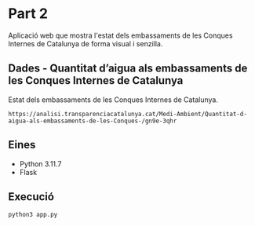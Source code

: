# Part 2

Aplicació web que mostra l'estat dels embassaments de les Conques Internes de Catalunya de forma visual i senzilla.


## Dades - Quantitat d’aigua als embassaments de les Conques Internes de Catalunya

Estat dels embassaments de les Conques Internes de Catalunya.

```
https://analisi.transparenciacatalunya.cat/Medi-Ambient/Quantitat-d-aigua-als-embassaments-de-les-Conques-/gn9e-3qhr
```

## Eines 

* Python 3.11.7
* Flask

## Execució
```
python3 app.py
```